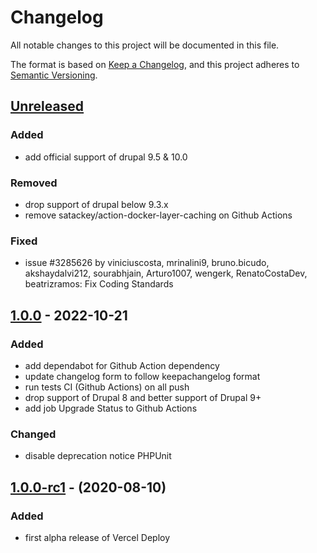 # Changelog
All notable changes to this project will be documented in this file.

The format is based on [Keep a Changelog](https://keepachangelog.com/en/1.0.0/),
and this project adheres to [Semantic Versioning](https://semver.org/spec/v2.0.0.html).

## [Unreleased]
### Added
- add official support of drupal 9.5 & 10.0

### Removed
- drop support of drupal below 9.3.x
- remove satackey/action-docker-layer-caching on Github Actions

### Fixed
- issue #3285626 by viniciuscosta, mrinalini9, bruno.bicudo, akshaydalvi212, sourabhjain, Arturo1007, wengerk, RenatoCostaDev, beatrizramos: Fix Coding Standards

## [1.0.0] - 2022-10-21
### Added
- add dependabot for Github Action dependency
- update changelog form to follow keepachangelog format
- run tests CI (Github Actions) on all push
- drop support of Drupal 8 and better support of Drupal 9+
- add job Upgrade Status to Github Actions

### Changed
- disable deprecation notice PHPUnit

## [1.0.0-rc1] - (2020-08-10)
### Added
- first alpha release of Vercel Deploy

[Unreleased]: https://github.com/antistatique/drupal-vercel-deploy/compare/1.0.0...HEAD
[1.0.0]: https://github.com/antistatique/drupal-vercel-deploy/compare/1.0.0-rc1...1.0.0
[1.0.0-rc1]: https://github.com/antistatique/drupal-vercel-deploy/releases/tag/1.0.0-rc1
